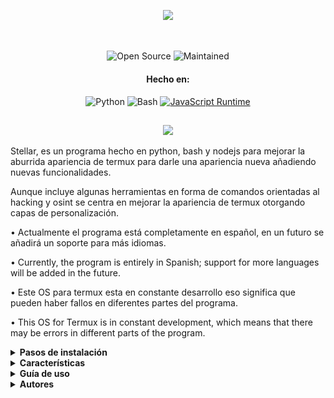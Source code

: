 <p align= "center"> <kbd> <img  src="https://i.pinimg.com/736x/14/a5/10/14a510a0b6ed784a07182d6c4ec003ba.jpg?semt=ais_hybrid&w=740"width="420"> </kbd><br><br>


##

<div align="center">

![Open Source](https://img.shields.io/badge/Open_Source-3DA639?style=for-the-badge&logo=open-source-initiative&logoColor=white) ![Maintained](https://img.shields.io/badge/Mentenido%20(Sí)-2ea44f?style=for-the-badge)

<h4>Hecho en:</h4>

![Python](https://img.shields.io/badge/Python-3776AB?style=for-the-badge&logo=python&logoColor=white)
![Bash](https://img.shields.io/badge/Shell_Script-121011?style=for-the-badge&logo=gnu-bash&logoColor=white)
[![JavaScript Runtime](https://img.shields.io/badge/JavaScript_Runtime-Node.js-yellow?style=for-the-badge&logo=javascript&logoColor=white&color=f7df1e&labelColor=000000)](https://nodejs.org/)


</div>

##

<div align="center">
    <img src="https://img.shields.io/badge/Stellar-6C00FF?style=for-the-badge&logo=stellar&logoColor=white&labelColor=121212"><br>
    <strong></strong>
  </div>

Stellar, es un programa hecho en python, bash y nodejs para mejorar la aburrida apariencia de termux para darle una apariencia nueva añadiendo nuevas funcionalidades.

Aunque incluye algunas herramientas en forma de comandos orientadas al hacking y osint se centra en mejorar la apariencia de termux otorgando capas de personalización.

• Actualmente el programa está completamente en español, en un futuro se añadirá un soporte para más idiomas.

• Currently, the program is entirely in Spanish; support for more languages will be added in the future.

• Este OS para termux esta en constante desarrollo eso significa que pueden haber fallos en diferentes partes del programa.

• This OS for Termux is in constant development, which means that there may be errors in different parts of the program.


<details>
<summary><b>Pasos de instalación</b></summary>

Para instalar Stellar debe seguir los siguientes pasos:

```shell script
git clone https://github.com/Keiji821/Stellar
```

```shell script
cd Stellar
```

```shell script
bash install.sh
```

Al ejecutar el archivo `install.sh` se le abrirá una ventana de diálogo la cual es la siguiente:

![User](https://github.com/Keiji821/Stellar/blob/master/images%2Fuser.jpg)

En el campo que se muestra en la imagen es decir en el diálogo, deberá ingresar el nombre de usuario que desea usar en Stellar OS al ingresar el nombre usuario deseado debe dar clic o tocar el botón `[OK]` para continuar con la instalación.

Al continuar se le abrirá la siguiente ventana:

![Install](https://github.com/Keiji821/Stellar/blob/master/images%2Finstall.jpg)

En esta parte se empezarán a descargar las dependencias de Stellar OS y la configuración inicial.

Después se mostrará lo siguiente:

![Done](https://github.com/Keiji821/Stellar/blob/master/images%2Fdone.jpg)

La instalación se habrá completado y Stellar OS estará instalado en su termux al dar clic o tocar el botón `[OK]` su sesión de termux se reiniciará y mostrará un nuevo diseño para su terminal.

</details>

<details>
<summary><b>Características</b></summary>

Stellar OS ofrece una selección de comandos, orientados al osint y hacking, estos comandos son de uso opcional el propósito principal de este proyecto es darle una nueva cara a termux sin necesidad de nada complejo, los comandos (scripts) que incluye Stellar OS son los siguientes:

| Comando       | Descripción |
|---------------|-------------|
| `reload`      | Recarga el banner del sistema. |
| `ui`          | Personaliza el banner y sus colores. |
| `uninstall`   | Desinstala Stellar por completo. |
| `update`      | Actualiza Stellar desde GitHub. |
| `bash`        | Reinicia la sesión de terminal. |
| `ia`          | Servicio de IA con API gratuita. |
| `ia-image`    | Generador de imágenes con IA. |
| `traductor`   | Traducción en tiempo real. |
| `myip`        | Muestra tu IP pública. |
| `ipinfo`      | Obtiene información de una IP. |
| `urlinfo`     | Analiza URLs. |
| `userfinder`  | Busca usuarios en múltiples plataformas. |
| `phoneinfo`   | Info de un número telefónico. |
| `metadatainfo`| Extrae metadatos de archivos. |
| `emailsearch` | Búsqueda de correos electrónicos. |
| `userinfo`    | Info de usuario de Discord (ID). |
| `serverinfo`  | Info de servidor de Discord (ID). |
| `searchinvites`| Busca invitaciones de Discord. |
| `inviteinfo`  | Analiza enlaces de invitación. |
| `profileinfo` | Metadatos de perfil de Instagram. |
| `ddos`        | Ataque DDoS (IP + puerto). |

Stellar también incluye en segundo plano una capa de protección con `TOR` ejecutándose en todo momento en su termux para su anonimato.

</details>

<details>
<summary><b>Guía de uso</b></summary>

El uso es simple, se instala y empiece a usar su termux como normalmente lo hace y con el comando `ui` puede modificar aspectos del banner ya sea hacer que se muestre el arte ascii que usted desee así como ponerle color y también un fondo ya sea de color blanco o cualquier otro.

El comando `ui` también permite modificar el tema de termux el tema de fondo ya sea para cambiar el fondo oscuro que tiene por uno blanco o azul.

</details>

<details>
<summary><b>Autores</b></summary>


- Keiji821 (Desarrollador)

<h4>Contactos:</h4>

<p align="left">
  <a href="https://discord.com/users/983476283491110932">
<img src="https://img.shields.io/badge/Discord-Keiji-%235865F2?style=for-the-badge&logo=discord&logoColor=white">
  </a>
</p>

</details>


</details>

